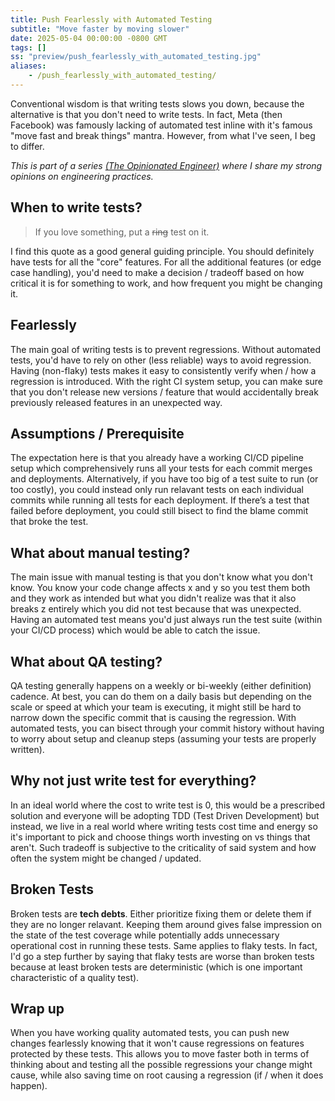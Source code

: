 ```yaml
---
title: Push Fearlessly with Automated Testing
subtitle: "Move faster by moving slower"
date: 2025-05-04 00:00:00 -0800 GMT
tags: []
ss: "preview/push_fearlessly_with_automated_testing.jpg"
aliases:
    - /push_fearlessly_with_automated_testing/
---
```


Conventional wisdom is that writing tests slows you down, because the alternative is that you don't need to write tests. In fact, Meta (then Facebook) was famously lacking of automated test inline with it's famous "move fast and break things" mantra. However, from what I've seen, I beg to differ.

_This is part of a series [(The Opinionated Engineer)](/blog/2025-05-04-the-opinionated-engineer/) where I share my strong opinions on engineering practices._

## When to write tests?

> If you love something, put a ~~ring~~ test on it.

I find this quote as a good general guiding principle. You should definitely have tests for all the "core" features. For all the additional features (or edge case handling), you'd need to make a decision / tradeoff based on how critical it is for something to work, and how frequent you might be changing it. 

## Fearlessly 

The main goal of writing tests is to prevent regressions. Without automated tests, you'd have to rely on other (less reliable) ways to avoid regression. Having (non-flaky) tests makes it easy to consistently verify when / how a regression is introduced. With the right CI system setup, you can make sure that you don't release new versions / feature that would accidentally break previously released features in an unexpected way.

## Assumptions / Prerequisite 

The expectation here is that you already have a working CI/CD pipeline setup which comprehensively runs all your tests for each commit merges and deployments. Alternatively, if you have too big of a test suite to run (or too costly), you could instead only run relavant tests on each individual commits while running all tests for each deployment.  If there’s a test that failed before deployment, you could still bisect to find the blame commit that broke the test. 

## What about manual testing?

The main issue with manual testing is that you don't know what you don't know. You know your code change affects x and y so you test them both and they work as intended but what you didn't realize was that it also breaks z entirely which you did not test because that was unexpected. Having an automated test means you'd just always run the test suite (within your CI/CD process) which would be able to catch the issue.

## What about QA testing?

QA testing generally happens on a weekly or bi-weekly (either definition) cadence. At best, you can do them on a daily basis but depending on the scale or speed at which your team is executing, it might still be hard to narrow down the specific commit that is causing the regression. With automated tests, you can bisect through your commit history without having to worry about setup and cleanup steps (assuming your tests are properly written).

## Why not just write test for everything?

In an ideal world where the cost to write test is 0, this would be a prescribed solution and everyone will be adopting TDD (Test Driven Development) but instead, we live in a real world where writing tests cost time and energy so it's important to pick and choose things worth investing on vs things that aren't. Such tradeoff is subjective to the criticality of said system and how often the system might be changed / updated.

## Broken Tests

Broken tests are **tech debts**. Either prioritize fixing them or delete them if they are no longer relavant. Keeping them around gives false impression on the state of the test coverage while potentially adds unnecessary operational cost in running these tests. Same applies to flaky tests. In fact, I'd go a step further by saying that flaky tests are worse than broken tests because at least broken tests are deterministic (which is one important characteristic of a quality test).

## Wrap up

When you have working quality automated tests, you can push new changes fearlessly knowing that it won't cause regressions on features protected by these tests. This allows you to move faster both in terms of thinking about and testing all the possible regressions your change might cause, while also saving time on root causing a regression (if / when it does happen).

